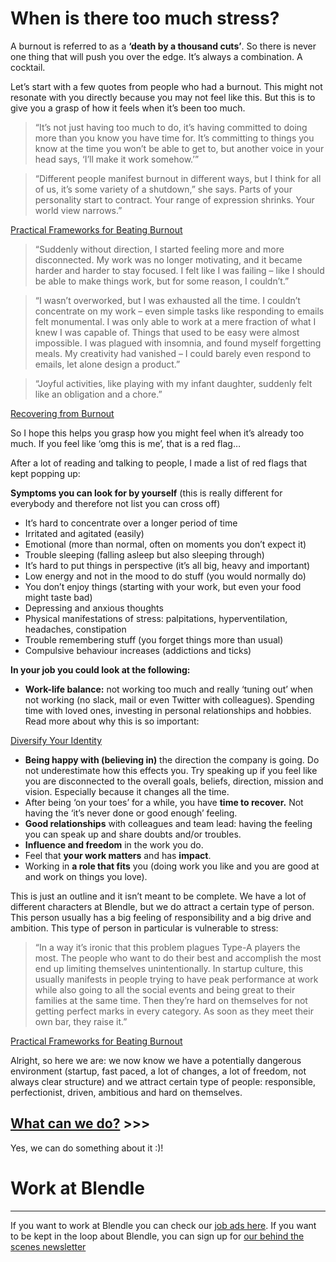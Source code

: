 # When is there too much stress?

A burnout is referred to as a **‘death by a thousand cuts’**. So there is never one thing that will push you over the edge. It’s always a combination. A cocktail.

Let’s start with a few quotes from people who had a burnout. This might not resonate with you directly because you may not feel like this. But this is to give you a grasp of how it feels when it’s been too much.

> “It’s not just having too much to do, it’s having committed to doing more than you know you have time for. It’s committing to things you know at the time you won’t be able to get to, but another voice in your head says, ‘I’ll make it work somehow.’”
> 

> “Different people manifest burnout in different ways, but I think for all of us, it’s some variety of a shutdown,” she says. Parts of your personality start to contract. Your range of expression shrinks. Your world view narrows.”
> 

[Practical Frameworks for Beating Burnout](http://firstround.com/review/practical-frameworks-for-beating-burnout/)

> “Suddenly without direction, I started feeling more and more disconnected. My work was no longer motivating, and it became harder and harder to stay focused. I felt like I was failing – like I should be able to make things work, but for some reason, I couldn’t.”
> 

> “I wasn’t overworked, but I was exhausted all the time. I couldn’t concentrate on my work – even simple tasks like responding to emails felt monumental. I was only able to work at a mere fraction of what I knew I was capable of. Things that used to be easy were almost impossible. I was plagued with insomnia, and found myself forgetting meals. My creativity had vanished – I could barely even respond to emails, let alone design a product.”
> 

> “Joyful activities, like playing with my infant daughter, suddenly felt like an obligation and a chore.”
> 

[Recovering from Burnout](https://kierantie.com/a/burnout/)

So I hope this helps you grasp how you might feel when it’s already too much. If you feel like ‘omg this is me’, that is a red flag…

After a lot of reading and talking to people, I made a list of red flags that kept popping up:

**Symptoms you can look for by yourself** (this is really different for everybody and therefore not list you can cross off)

- It’s hard to concentrate over a longer period of time
- Irritated and agitated (easily)
- Emotional (more than normal, often on moments you don’t expect it)
- Trouble sleeping (falling asleep but also sleeping through)
- It’s hard to put things in perspective (it’s all big, heavy and important)
- Low energy and not in the mood to do stuff (you would normally do)
- You don’t enjoy things (starting with your work, but even your food might taste bad)
- Depressing and anxious thoughts
- Physical manifestations of stress: palpitations, hyperventilation, headaches, constipation
- Trouble remembering stuff (you forget things more than usual)
- Compulsive behaviour increases (addictions and ticks)

**In your job you could look at the following:**

- **Work-life balance:** not working too much and really ‘tuning out’ when not working (no slack, mail or even Twitter with colleagues). Spending time with loved ones, investing in personal relationships and hobbies. Read more about why this is so important:

[Diversify Your Identity](https://markmanson.net/diversify-your-identity)

- **Being happy with (believing in)** the direction the company is going. Do not underestimate how this effects you. Try speaking up if you feel like you are disconnected to the overall goals, beliefs, direction, mission and vision. Especially because it changes all the time.
- After being ‘on your toes’ for a while, you have **time to recover.** Not having the ‘it’s never done or good enough’ feeling.
- **Good relationships** with colleagues and team lead: having the feeling you can speak up and share doubts and/or troubles.
- **Influence and freedom** in the work you do.
- Feel that **your work matters** and has **impact**.
- Working in **a role that fits** you (doing work you like and you are good at and work on things you love).

This is just an outline and it isn’t meant to be complete. We have a lot of different characters at Blendle, but we do attract a certain type of person. This person usually has a big feeling of responsibility and a big drive and ambition. This type of person in particular is vulnerable to stress:

> “In a way it’s ironic that this problem plagues Type-A players the most. The people who want to do their best and accomplish the most end up limiting themselves unintentionally. In startup culture, this usually manifests in people trying to have peak performance at work while also going to all the social events and being great to their families at the same time. Then they’re hard on themselves for not getting perfect marks in every category. As soon as they meet their own bar, they raise it.”
> 

[Practical Frameworks for Beating Burnout](http://firstround.com/review/practical-frameworks-for-beating-burnout/)

Alright, so here we are: we now know we have a potentially dangerous environment (startup, fast paced, a lot of changes, a lot of freedom, not always clear structure) and we attract certain type of people: responsible, perfectionist, driven, ambitious and hard on themselves.

 

## [What can we do?](https://www.notion.so/What-can-I-do-787ffe3aa6394af9bb588725979c07fa?pvs=21) >>>

Yes, we can do something about it :)!

# Work at Blendle

---

If you want to work at Blendle you can check our [job ads here](https://blendle.homerun.co/). If you want to be kept in the loop about Blendle, you can sign up for [our behind the scenes newsletter](https://blendle.homerun.co/yes-keep-me-posted/tr/apply?token=8092d4128c306003d97dd3821bad06f2)